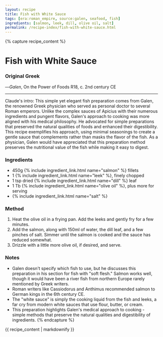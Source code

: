 ```yaml
---
layout: recipe
title: Fish with White Sauce
tags: [era:roman_empire, source:galen, seafood, fish]
ingredients: [salmon, leek, dill, olive oil, salt]
permalink: /recipe-index/fish-with-white-sauce.html
---
```


{% capture recipe_content %}
# Fish with White Sauce

### Original Greek
<!-- This recipe is referenced in Galen's "On the Power of Foods" but the original Greek text isn't provided in the source material. -->

—*Galen*, On the Power of Foods R18, c. 2nd century CE

___

Claude's intro: This simple yet elegant fish preparation comes from Galen, the renowned Greek physician who served as personal doctor to several Roman emperors. Unlike the complex sauces of Apicius with their numerous ingredients and pungent flavors, Galen's approach to cooking was more aligned with his medical philosophy. He advocated for simple preparations that preserved the natural qualities of foods and enhanced their digestibility. This recipe exemplifies his approach, using minimal seasonings to create a gentle sauce that complements rather than masks the flavor of the fish. As a physician, Galen would have appreciated that this preparation method preserves the nutritional value of the fish while making it easy to digest.

### Ingredients
- 450g {% include ingredient_link.html name="salmon" %} fillets
- 1 {% include ingredient_link.html name="leek" %}, finely chopped
- 1 tsp dried {% include ingredient_link.html name="dill" %} leaf
- 1 Tb {% include ingredient_link.html name="olive oil" %}, plus more for serving
- {% include ingredient_link.html name="salt" %}

### Method
1. Heat the olive oil in a frying pan. Add the leeks and gently fry for a few minutes.
2. Add the salmon, along with 150ml of water, the dill leaf, and a few pinches of salt. Simmer until the salmon is cooked and the sauce has reduced somewhat.
3. Drizzle with a little more olive oil, if desired, and serve.

### Notes
- Galen doesn't specify which fish to use, but he discusses this preparation in his section for fish with "soft flesh." Salmon works well, though it would have been a river fish from northern Europe rarely mentioned by Greek writers.
- Roman writers like Cassiodorus and Anthimus recommended salmon to German kings in the 6th century CE.
- The "white sauce" is simply the cooking liquid from the fish and leeks, a far cry from modern white sauces that use flour, butter, or cream.
- This preparation highlights Galen's medical approach to cooking - simple methods that preserve the natural qualities and digestibility of ingredients.
{% endcapture %}

{{ recipe_content | markdownify }}